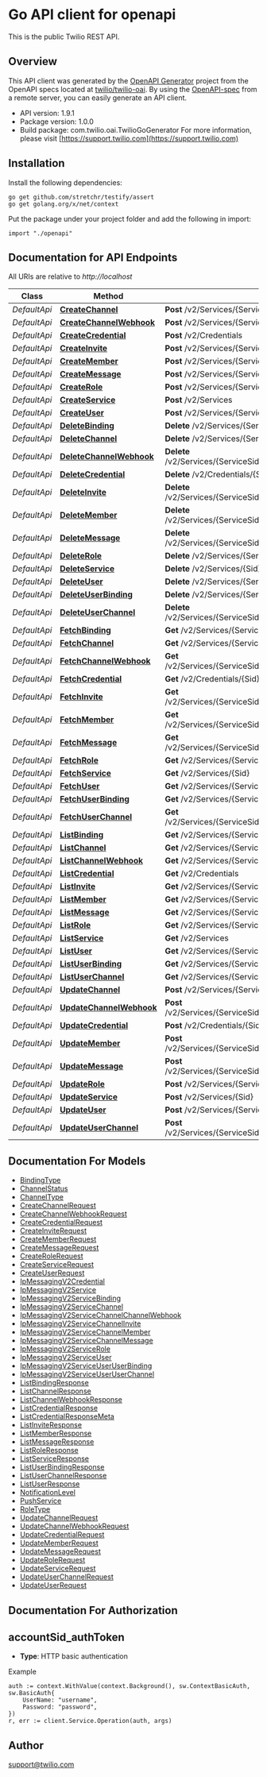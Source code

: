 # Go API client for openapi

This is the public Twilio REST API.

## Overview
This API client was generated by the [OpenAPI Generator](https://openapi-generator.tech) project from the OpenAPI specs located at [twilio/twilio-oai](https://github.com/twilio/twilio-oai/tree/main/spec).  By using the [OpenAPI-spec](https://www.openapis.org/) from a remote server, you can easily generate an API client.

- API version: 1.9.1
- Package version: 1.0.0
- Build package: com.twilio.oai.TwilioGoGenerator
For more information, please visit [https://support.twilio.com](https://support.twilio.com)

## Installation

Install the following dependencies:

```shell
go get github.com/stretchr/testify/assert
go get golang.org/x/net/context
```

Put the package under your project folder and add the following in import:

```golang
import "./openapi"
```

## Documentation for API Endpoints

All URIs are relative to *http://localhost*

Class | Method | HTTP request | Description
------------ | ------------- | ------------- | -------------
*DefaultApi* | [**CreateChannel**](docs/DefaultApi.md#createchannel) | **Post** /v2/Services/{ServiceSid}/Channels | 
*DefaultApi* | [**CreateChannelWebhook**](docs/DefaultApi.md#createchannelwebhook) | **Post** /v2/Services/{ServiceSid}/Channels/{ChannelSid}/Webhooks | 
*DefaultApi* | [**CreateCredential**](docs/DefaultApi.md#createcredential) | **Post** /v2/Credentials | 
*DefaultApi* | [**CreateInvite**](docs/DefaultApi.md#createinvite) | **Post** /v2/Services/{ServiceSid}/Channels/{ChannelSid}/Invites | 
*DefaultApi* | [**CreateMember**](docs/DefaultApi.md#createmember) | **Post** /v2/Services/{ServiceSid}/Channels/{ChannelSid}/Members | 
*DefaultApi* | [**CreateMessage**](docs/DefaultApi.md#createmessage) | **Post** /v2/Services/{ServiceSid}/Channels/{ChannelSid}/Messages | 
*DefaultApi* | [**CreateRole**](docs/DefaultApi.md#createrole) | **Post** /v2/Services/{ServiceSid}/Roles | 
*DefaultApi* | [**CreateService**](docs/DefaultApi.md#createservice) | **Post** /v2/Services | 
*DefaultApi* | [**CreateUser**](docs/DefaultApi.md#createuser) | **Post** /v2/Services/{ServiceSid}/Users | 
*DefaultApi* | [**DeleteBinding**](docs/DefaultApi.md#deletebinding) | **Delete** /v2/Services/{ServiceSid}/Bindings/{Sid} | 
*DefaultApi* | [**DeleteChannel**](docs/DefaultApi.md#deletechannel) | **Delete** /v2/Services/{ServiceSid}/Channels/{Sid} | 
*DefaultApi* | [**DeleteChannelWebhook**](docs/DefaultApi.md#deletechannelwebhook) | **Delete** /v2/Services/{ServiceSid}/Channels/{ChannelSid}/Webhooks/{Sid} | 
*DefaultApi* | [**DeleteCredential**](docs/DefaultApi.md#deletecredential) | **Delete** /v2/Credentials/{Sid} | 
*DefaultApi* | [**DeleteInvite**](docs/DefaultApi.md#deleteinvite) | **Delete** /v2/Services/{ServiceSid}/Channels/{ChannelSid}/Invites/{Sid} | 
*DefaultApi* | [**DeleteMember**](docs/DefaultApi.md#deletemember) | **Delete** /v2/Services/{ServiceSid}/Channels/{ChannelSid}/Members/{Sid} | 
*DefaultApi* | [**DeleteMessage**](docs/DefaultApi.md#deletemessage) | **Delete** /v2/Services/{ServiceSid}/Channels/{ChannelSid}/Messages/{Sid} | 
*DefaultApi* | [**DeleteRole**](docs/DefaultApi.md#deleterole) | **Delete** /v2/Services/{ServiceSid}/Roles/{Sid} | 
*DefaultApi* | [**DeleteService**](docs/DefaultApi.md#deleteservice) | **Delete** /v2/Services/{Sid} | 
*DefaultApi* | [**DeleteUser**](docs/DefaultApi.md#deleteuser) | **Delete** /v2/Services/{ServiceSid}/Users/{Sid} | 
*DefaultApi* | [**DeleteUserBinding**](docs/DefaultApi.md#deleteuserbinding) | **Delete** /v2/Services/{ServiceSid}/Users/{UserSid}/Bindings/{Sid} | 
*DefaultApi* | [**DeleteUserChannel**](docs/DefaultApi.md#deleteuserchannel) | **Delete** /v2/Services/{ServiceSid}/Users/{UserSid}/Channels/{ChannelSid} | 
*DefaultApi* | [**FetchBinding**](docs/DefaultApi.md#fetchbinding) | **Get** /v2/Services/{ServiceSid}/Bindings/{Sid} | 
*DefaultApi* | [**FetchChannel**](docs/DefaultApi.md#fetchchannel) | **Get** /v2/Services/{ServiceSid}/Channels/{Sid} | 
*DefaultApi* | [**FetchChannelWebhook**](docs/DefaultApi.md#fetchchannelwebhook) | **Get** /v2/Services/{ServiceSid}/Channels/{ChannelSid}/Webhooks/{Sid} | 
*DefaultApi* | [**FetchCredential**](docs/DefaultApi.md#fetchcredential) | **Get** /v2/Credentials/{Sid} | 
*DefaultApi* | [**FetchInvite**](docs/DefaultApi.md#fetchinvite) | **Get** /v2/Services/{ServiceSid}/Channels/{ChannelSid}/Invites/{Sid} | 
*DefaultApi* | [**FetchMember**](docs/DefaultApi.md#fetchmember) | **Get** /v2/Services/{ServiceSid}/Channels/{ChannelSid}/Members/{Sid} | 
*DefaultApi* | [**FetchMessage**](docs/DefaultApi.md#fetchmessage) | **Get** /v2/Services/{ServiceSid}/Channels/{ChannelSid}/Messages/{Sid} | 
*DefaultApi* | [**FetchRole**](docs/DefaultApi.md#fetchrole) | **Get** /v2/Services/{ServiceSid}/Roles/{Sid} | 
*DefaultApi* | [**FetchService**](docs/DefaultApi.md#fetchservice) | **Get** /v2/Services/{Sid} | 
*DefaultApi* | [**FetchUser**](docs/DefaultApi.md#fetchuser) | **Get** /v2/Services/{ServiceSid}/Users/{Sid} | 
*DefaultApi* | [**FetchUserBinding**](docs/DefaultApi.md#fetchuserbinding) | **Get** /v2/Services/{ServiceSid}/Users/{UserSid}/Bindings/{Sid} | 
*DefaultApi* | [**FetchUserChannel**](docs/DefaultApi.md#fetchuserchannel) | **Get** /v2/Services/{ServiceSid}/Users/{UserSid}/Channels/{ChannelSid} | 
*DefaultApi* | [**ListBinding**](docs/DefaultApi.md#listbinding) | **Get** /v2/Services/{ServiceSid}/Bindings | 
*DefaultApi* | [**ListChannel**](docs/DefaultApi.md#listchannel) | **Get** /v2/Services/{ServiceSid}/Channels | 
*DefaultApi* | [**ListChannelWebhook**](docs/DefaultApi.md#listchannelwebhook) | **Get** /v2/Services/{ServiceSid}/Channels/{ChannelSid}/Webhooks | 
*DefaultApi* | [**ListCredential**](docs/DefaultApi.md#listcredential) | **Get** /v2/Credentials | 
*DefaultApi* | [**ListInvite**](docs/DefaultApi.md#listinvite) | **Get** /v2/Services/{ServiceSid}/Channels/{ChannelSid}/Invites | 
*DefaultApi* | [**ListMember**](docs/DefaultApi.md#listmember) | **Get** /v2/Services/{ServiceSid}/Channels/{ChannelSid}/Members | 
*DefaultApi* | [**ListMessage**](docs/DefaultApi.md#listmessage) | **Get** /v2/Services/{ServiceSid}/Channels/{ChannelSid}/Messages | 
*DefaultApi* | [**ListRole**](docs/DefaultApi.md#listrole) | **Get** /v2/Services/{ServiceSid}/Roles | 
*DefaultApi* | [**ListService**](docs/DefaultApi.md#listservice) | **Get** /v2/Services | 
*DefaultApi* | [**ListUser**](docs/DefaultApi.md#listuser) | **Get** /v2/Services/{ServiceSid}/Users | 
*DefaultApi* | [**ListUserBinding**](docs/DefaultApi.md#listuserbinding) | **Get** /v2/Services/{ServiceSid}/Users/{UserSid}/Bindings | 
*DefaultApi* | [**ListUserChannel**](docs/DefaultApi.md#listuserchannel) | **Get** /v2/Services/{ServiceSid}/Users/{UserSid}/Channels | 
*DefaultApi* | [**UpdateChannel**](docs/DefaultApi.md#updatechannel) | **Post** /v2/Services/{ServiceSid}/Channels/{Sid} | 
*DefaultApi* | [**UpdateChannelWebhook**](docs/DefaultApi.md#updatechannelwebhook) | **Post** /v2/Services/{ServiceSid}/Channels/{ChannelSid}/Webhooks/{Sid} | 
*DefaultApi* | [**UpdateCredential**](docs/DefaultApi.md#updatecredential) | **Post** /v2/Credentials/{Sid} | 
*DefaultApi* | [**UpdateMember**](docs/DefaultApi.md#updatemember) | **Post** /v2/Services/{ServiceSid}/Channels/{ChannelSid}/Members/{Sid} | 
*DefaultApi* | [**UpdateMessage**](docs/DefaultApi.md#updatemessage) | **Post** /v2/Services/{ServiceSid}/Channels/{ChannelSid}/Messages/{Sid} | 
*DefaultApi* | [**UpdateRole**](docs/DefaultApi.md#updaterole) | **Post** /v2/Services/{ServiceSid}/Roles/{Sid} | 
*DefaultApi* | [**UpdateService**](docs/DefaultApi.md#updateservice) | **Post** /v2/Services/{Sid} | 
*DefaultApi* | [**UpdateUser**](docs/DefaultApi.md#updateuser) | **Post** /v2/Services/{ServiceSid}/Users/{Sid} | 
*DefaultApi* | [**UpdateUserChannel**](docs/DefaultApi.md#updateuserchannel) | **Post** /v2/Services/{ServiceSid}/Users/{UserSid}/Channels/{ChannelSid} | 


## Documentation For Models

 - [BindingType](docs/BindingType.md)
 - [ChannelStatus](docs/ChannelStatus.md)
 - [ChannelType](docs/ChannelType.md)
 - [CreateChannelRequest](docs/CreateChannelRequest.md)
 - [CreateChannelWebhookRequest](docs/CreateChannelWebhookRequest.md)
 - [CreateCredentialRequest](docs/CreateCredentialRequest.md)
 - [CreateInviteRequest](docs/CreateInviteRequest.md)
 - [CreateMemberRequest](docs/CreateMemberRequest.md)
 - [CreateMessageRequest](docs/CreateMessageRequest.md)
 - [CreateRoleRequest](docs/CreateRoleRequest.md)
 - [CreateServiceRequest](docs/CreateServiceRequest.md)
 - [CreateUserRequest](docs/CreateUserRequest.md)
 - [IpMessagingV2Credential](docs/IpMessagingV2Credential.md)
 - [IpMessagingV2Service](docs/IpMessagingV2Service.md)
 - [IpMessagingV2ServiceBinding](docs/IpMessagingV2ServiceBinding.md)
 - [IpMessagingV2ServiceChannel](docs/IpMessagingV2ServiceChannel.md)
 - [IpMessagingV2ServiceChannelChannelWebhook](docs/IpMessagingV2ServiceChannelChannelWebhook.md)
 - [IpMessagingV2ServiceChannelInvite](docs/IpMessagingV2ServiceChannelInvite.md)
 - [IpMessagingV2ServiceChannelMember](docs/IpMessagingV2ServiceChannelMember.md)
 - [IpMessagingV2ServiceChannelMessage](docs/IpMessagingV2ServiceChannelMessage.md)
 - [IpMessagingV2ServiceRole](docs/IpMessagingV2ServiceRole.md)
 - [IpMessagingV2ServiceUser](docs/IpMessagingV2ServiceUser.md)
 - [IpMessagingV2ServiceUserUserBinding](docs/IpMessagingV2ServiceUserUserBinding.md)
 - [IpMessagingV2ServiceUserUserChannel](docs/IpMessagingV2ServiceUserUserChannel.md)
 - [ListBindingResponse](docs/ListBindingResponse.md)
 - [ListChannelResponse](docs/ListChannelResponse.md)
 - [ListChannelWebhookResponse](docs/ListChannelWebhookResponse.md)
 - [ListCredentialResponse](docs/ListCredentialResponse.md)
 - [ListCredentialResponseMeta](docs/ListCredentialResponseMeta.md)
 - [ListInviteResponse](docs/ListInviteResponse.md)
 - [ListMemberResponse](docs/ListMemberResponse.md)
 - [ListMessageResponse](docs/ListMessageResponse.md)
 - [ListRoleResponse](docs/ListRoleResponse.md)
 - [ListServiceResponse](docs/ListServiceResponse.md)
 - [ListUserBindingResponse](docs/ListUserBindingResponse.md)
 - [ListUserChannelResponse](docs/ListUserChannelResponse.md)
 - [ListUserResponse](docs/ListUserResponse.md)
 - [NotificationLevel](docs/NotificationLevel.md)
 - [PushService](docs/PushService.md)
 - [RoleType](docs/RoleType.md)
 - [UpdateChannelRequest](docs/UpdateChannelRequest.md)
 - [UpdateChannelWebhookRequest](docs/UpdateChannelWebhookRequest.md)
 - [UpdateCredentialRequest](docs/UpdateCredentialRequest.md)
 - [UpdateMemberRequest](docs/UpdateMemberRequest.md)
 - [UpdateMessageRequest](docs/UpdateMessageRequest.md)
 - [UpdateRoleRequest](docs/UpdateRoleRequest.md)
 - [UpdateServiceRequest](docs/UpdateServiceRequest.md)
 - [UpdateUserChannelRequest](docs/UpdateUserChannelRequest.md)
 - [UpdateUserRequest](docs/UpdateUserRequest.md)


## Documentation For Authorization



## accountSid_authToken

- **Type**: HTTP basic authentication

Example

```golang
auth := context.WithValue(context.Background(), sw.ContextBasicAuth, sw.BasicAuth{
    UserName: "username",
    Password: "password",
})
r, err := client.Service.Operation(auth, args)
```


## Author

support@twilio.com

